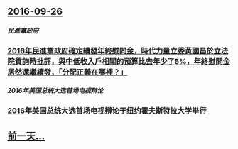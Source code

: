## [2016-09-26](/zh/news/2016/09/26/index.md)

##### 民進黨政府
### [2016年民進黨政府確定續發年終慰問金，時代力量立委黃國昌於立法院質詢時批評，與中低收入戶相關的預算比去年少了5%，年終慰問金居然還繼續發，「分配正義在哪裡？」](/zh/news/2016/09/26/2016年民進黨政府確定續發年終慰問金-時代力量立委黃國昌於立法院質詢時批評-與中低收入戶相關的預算比去年少了5-年終.md)
##### 2016年美国总统大选首场电视辩论
### [2016年美国总统大选首场电视辩论于纽约霍夫斯特拉大学举行 ](/zh/news/2016/09/26/2016年美国总统大选首场电视辩论于纽约霍夫斯特拉大学举行.md)
## [前一天...](/zh/news/2016/09/25/index.md)

